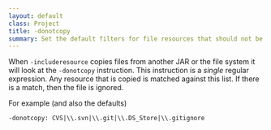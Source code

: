 ```yaml
---
layout: default
class: Project
title: -donotcopy  
summary: Set the default filters for file resources that should not be copied.
---
```


When `-includeresource` copies files from another JAR or the file system it will look at the `-donotcopy` 
instruction. This instruction is a _single_ regular expression. Any resource that is copied is matched
against this list. If there is a match, then the file is ignored.

For example (and also the defaults)

    -donotcopy: CVS|\\.svn|\\.git|\\.DS_Store|\\.gitignore

